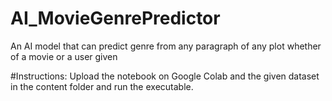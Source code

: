 # AI_MovieGenrePredictor
An AI model that can predict genre from any paragraph of any plot whether of a movie or a user given

#Instructions:
Upload the notebook on Google Colab and the given dataset in the content folder and run the executable.
